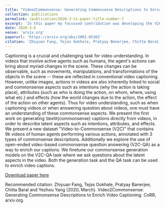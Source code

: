 ```yaml
---
title: "Video2Commonsense: Generating Commonsense Descriptions to Enrich Video Captioning"
collection: publications
permalink: /publication/2020-3-11-paper-title-number-7
excerpt: 'In this paper my focussed contribution was developing the V2CQA approach to improve captioning.'
date: 2020-3-6
venue: 'arxiv.org'
paperurl: 'https://arxiv.org/abs/2003.05162'
citation: 'Zhiyuan Fang, Tejas Gokhale, Pratyay Banerjee, Chitta Baral and Yezhou Yang (2020, March). Video2Commonsense: Generating Commonsense Descriptions to Enrich Video Captioning. CoRR, arxiv.org.'
---
```


Captioning is a crucial and challenging task for video understanding. In videos that involve active agents such as humans, the agent's actions can bring about myriad changes in the scene. These changes can be observable, such as movements, manipulations, and transformations of the objects in the scene -- these are reflected in conventional video captioning. However, unlike images, actions in videos are also inherently linked to social and commonsense aspects such as intentions (why the action is taking place), attributes (such as who is doing the action, on whom, where, using what etc.) and effects (how the world changes due to the action, the effect of the action on other agents). Thus for video understanding, such as when captioning videos or when answering question about videos, one must have an understanding of these commonsense aspects. We present the first work on generating \textit{commonsense} captions directly from videos, in order to describe latent aspects such as intentions, attributes, and effects. We present a new dataset "Video-to-Commonsense (V2C)" that contains 9k videos of human agents performing various actions, annotated with 3 types of commonsense descriptions. Additionally we explore the use of open-ended video-based commonsense question answering (V2C-QA) as a way to enrich our captions. We finetune our commonsense generation models on the V2C-QA task where we ask questions about the latent aspects in the video. Both the generation task and the QA task can be used to enrich video captions.

[Download paper here](https://arxiv.org/abs/2003.05162)

Recommended citation: Zhiyuan Fang, Tejas Gokhale, Pratyay Banerjee, Chitta Baral and Yezhou Yang (2020, March). Video2Commonsense: Generating Commonsense Descriptions to Enrich Video Captioning. CoRR, arxiv.org.